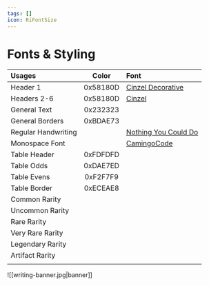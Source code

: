 ```yaml
---
tags: []
icon: RiFontSize
---
```


# Fonts & Styling

| Usages              |    Color     | Font                                                                           |
|:------------------- |:------------:|:------------------------------------------------------------------------------ |
| Header 1            |  0x58180D            | [Cinzel Decorative](https://fonts.google.com/specimen/Cinzel+Decorative)       |
| Headers 2-6         |  0x58180D            | [Cinzel](https://fonts.google.com/specimen/Cinzel)                             |
| General Text        |   0x232323   |                                                                                |
| General Borders     |   0xBDAE73           |                                                                                |
| Regular Handwriting |              | [Nothing You Could Do](https://fonts.google.com/specimen/Nothing+You+Could+Do) |
| Monospace Font      |              | [CamingoCode](https://janfromm.de/typefaces/camingocode/)                      |
| Table Header        |   0xFDFDFD   |                                                                                |
| Table Odds          |   0xDAE7ED   |                                                                                |
| Table Evens         |   0xF2F7F9   |                                                                                |
| Table Border        |   0xECEAE8   |                                                                                |
| Common Rarity       |              |                                                                                |
| Uncommon Rarity     |              |                                                                                |
| Rare Rarity         |              |                                                                                |
| Very Rare Rarity    |              |                                                                                |
| Legendary Rarity    |              |                                                                                |
| Artifact Rarity     |              |                                                                                |
|                     |              |                                                                                |

![[writing-banner.jpg|banner]]
